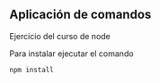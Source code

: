 ## Aplicación de comandos

Ejercicio del curso de node

Para instalar ejecutar el comando

```
npm install
```